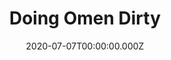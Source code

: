 ---
title: "Doing Omen Dirty"
record_id: Po9TFUWe660
type: youtube
date: 2020-07-07T00:00:00.000Z
collection: clips
---